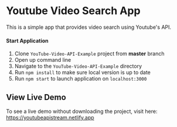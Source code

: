 # Youtube Video Search App

This is a simple app that provides video search using Youtube's API.

#### Start Application
1. Clone `YouTube-Video-API-Example` project from **master** branch
2. Open up command line
3. Navigate to the `YouTube-Video-API-Example` directory
4. Run `npm install` to make sure local version is up to date
5. Run `npm start` to launch application on `localhost:3000`

## View Live Demo
To see a live demo without downloading the project, visit here: https://youtubeapistream.netlify.app
